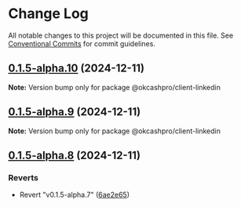 # Change Log

All notable changes to this project will be documented in this file.
See [Conventional Commits](https://conventionalcommits.org) for commit guidelines.

## [0.1.5-alpha.10](https://github.com/okcashpro/okai/compare/v0.1.5-alpha.9...v0.1.5-alpha.10) (2024-12-11)

**Note:** Version bump only for package @okcashpro/client-linkedin





## [0.1.5-alpha.9](https://github.com/okcashpro/okai/compare/v0.1.5-alpha.8...v0.1.5-alpha.9) (2024-12-11)

**Note:** Version bump only for package @okcashpro/client-linkedin





## [0.1.5-alpha.8](https://github.com/okcashpro/okai/compare/v0.1.5-alpha.7...v0.1.5-alpha.8) (2024-12-11)


### Reverts

* Revert "v0.1.5-alpha.7" ([6ae2e65](https://github.com/okcashpro/okai/commit/6ae2e65b31a23c7f2fed9965db8b4384292ef576))
